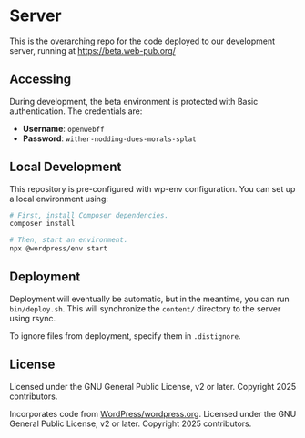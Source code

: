 # Server

This is the overarching repo for the code deployed to our development server, running at https://beta.web-pub.org/


## Accessing

During development, the beta environment is protected with Basic authentication. The credentials are:

* **Username**: `openwebff`
* **Password**: `wither-nodding-dues-morals-splat`


## Local Development

This repository is pre-configured with wp-env configuration. You can set up a local environment using:

```sh
# First, install Composer dependencies.
composer install

# Then, start an environment.
npx @wordpress/env start
```


## Deployment

Deployment will eventually be automatic, but in the meantime, you can run `bin/deploy.sh`. This will synchronize the `content/` directory to the server using rsync.

To ignore files from deployment, specify them in `.distignore`.


## License

Licensed under the GNU General Public License, v2 or later. Copyright 2025 contributors.

Incorporates code from [WordPress/wordpress.org](https://github.com/WordPress/wordpress.org). Licensed under the GNU General Public License, v2 or later. Copyright 2025 contributors.
